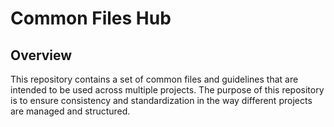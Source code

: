 # Common Files Hub

## Overview

This repository contains a set of common files and guidelines that are intended to be used across multiple projects. The purpose of this repository is to ensure consistency and standardization in the way different projects are managed and structured.





